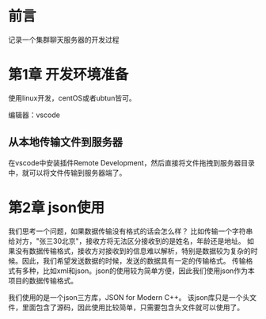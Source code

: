 # 前言

记录一个集群聊天服务器的开发过程

# 第1章 开发环境准备

使用linux开发，centOS或者ubtun皆可。

编辑器：vscode

## 从本地传输文件到服务器

在vscode中安装插件Remote Development，然后直接将文件拖拽到服务器目录中，就可以将文件传输到服务器端了。

# 第2章 json使用

我们思考一个问题，如果数据传输没有格式的话会怎么样？
比如传输一个字符串给对方，"张三30北京"，接收方将无法区分接收到的是姓名，年龄还是地址。
如果没有数据传输格式，接收方对接收到的信息难以解析，特别是数据较为复杂的时候。因此，我们希望发送数据的时候，发送的数据具有一定的传输格式。
传输格式有多种，比如xml和json。json的使用较为简单方便，因此我们使用json作为本项目的数据传输格式。

我们使用的是一个json三方库，JSON for Modern C++。
该json库只是一个头文件，里面包含了源码，因此使用比较简单，只需要包含头文件就可以使用了。


